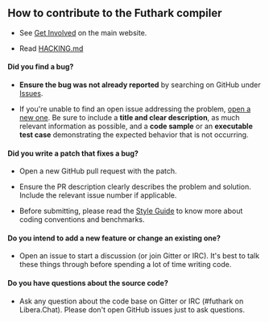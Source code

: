 ## How to contribute to the Futhark compiler

* See [Get Involved](https://futhark-lang.org/getinvolved.html) on
  the main website.

* Read [HACKING.md](hacking.md)

#### **Did you find a bug?**

* **Ensure the bug was not already reported** by searching on GitHub
  under [Issues](https://github.com/diku-dk/futhark/issues).

* If you're unable to find an open issue addressing the problem, [open
  a new one](https://github.com/diku-dk/futhark/issues/new). Be sure
  to include a **title and clear description**, as much relevant
  information as possible, and a **code sample** or an **executable
  test case** demonstrating the expected behavior that is not
  occurring.

#### **Did you write a patch that fixes a bug?**

* Open a new GitHub pull request with the patch.

* Ensure the PR description clearly describes the problem and
  solution. Include the relevant issue number if applicable.

* Before submitting, please read the [Style Guide](STYLE.md) to know
  more about coding conventions and benchmarks.

#### **Do you intend to add a new feature or change an existing one?**

* Open an issue to start a discussion (or join Gitter or IRC).  It's
  best to talk these things through before spending a lot of time
  writing code.

#### **Do you have questions about the source code?**

* Ask any question about the code base on Gitter or IRC (#futhark on
  Libera.Chat).  Please don't open GitHub issues just to ask questions.
